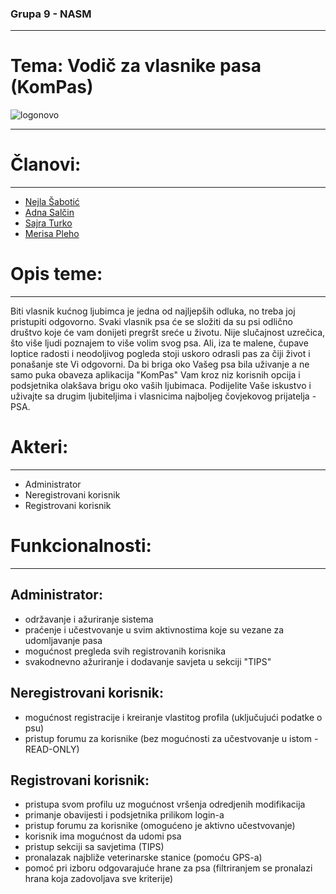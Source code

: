 ### Grupa 9 - NASM
--------------------

# Tema: Vodič za vlasnike pasa (KomPas)

![logonovo](https://user-images.githubusercontent.com/72942574/111145308-631fb180-8588-11eb-9f5f-7c5cc28519ed.png)

---------------------

# Članovi:
--------------------

* [Nejla Šabotić](https://github.com/nsabotic1)
* [Adna Salčin](https://github.com/asalcin3)
* [Sajra Turko](https://github.com/sturko1)
* [Merisa Pleho](https://github.com/mpleho1)

# Opis teme:
----------------------

Biti vlasnik kućnog ljubimca je jedna od najljepših odluka, no treba joj pristupiti odgovorno. 
Svaki vlasnik psa će se složiti da su psi odlično društvo koje će vam donijeti pregršt sreće u životu.
Nije slučajnost uzrečica, što više ljudi poznajem to više volim svog psa.
Ali, iza te malene, čupave loptice radosti i neodoljivog pogleda stoji uskoro odrasli pas za čiji život i ponašanje ste Vi odgovorni.
Da bi briga oko Vašeg psa bila uživanje a ne samo puka obaveza aplikacija "KomPas" Vam kroz niz korisnih opcija i podsjetnika olakšava brigu oko vaših ljubimaca.
Podijelite Vaše iskustvo i uživajte sa drugim ljubiteljima i vlasnicima najboljeg čovjekovog prijatelja - PSA.


# Akteri:
-------------------------

* Administrator
* Neregistrovani korisnik
* Registrovani korisnik

# Funkcionalnosti:
-------------------------

## Administrator:
* održavanje i ažuriranje sistema
* praćenje i učestvovanje u svim aktivnostima koje su vezane za udomljavanje pasa
* mogućnost pregleda svih registrovanih korisnika
* svakodnevno ažuriranje i dodavanje savjeta u sekciji "TIPS"

## Neregistrovani korisnik:
* mogućnost registracije i kreiranje vlastitog profila (uključujući podatke o psu)
* pristup forumu za korisnike (bez mogućnosti za učestvovanje u istom - READ-ONLY)

## Registrovani korisnik:
* pristupa svom profilu uz mogućnost vršenja odredjenih modifikacija
* primanje obavijesti i podsjetnika prilikom login-a
* pristup forumu za korisnike (omogućeno je aktivno učestvovanje)
* korisnik ima mogućnost da udomi psa
* pristup sekciji sa savjetima (TIPS)
* pronalazak najbliže veterinarske stanice (pomoću GPS-a) 
* pomoć pri izboru odgovarajuće hrane za psa (filtriranjem se pronalazi hrana koja zadovoljava sve kriterije) 




